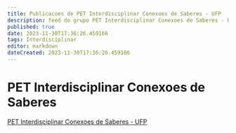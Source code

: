 ```yaml
---
title: Publicacoes de PET Interdisciplinar Conexoes de Saberes - UFP
description: feed do grupo PET Interdisciplinar Conexoes de Saberes - UFP
published: true
date: 2023-11-30T17:36:26.459166
tags: Interdisciplinar
editor: markdown
dateCreated: 2023-11-30T17:36:26.459166
---
```


# PET Interdisciplinar Conexoes de Saberes
[PET Interdisciplinar Conexoes de Saberes - UFP](/grupo/45PETInterdisciplinarConexoesdeSaberesUFP.md)